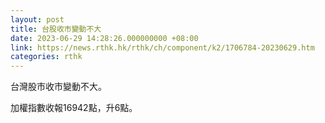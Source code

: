 ```yaml
---
layout: post
title: 台股收市變動不大
date: 2023-06-29 14:28:26.000000000 +08:00
link: https://news.rthk.hk/rthk/ch/component/k2/1706784-20230629.htm
categories: rthk
---
```


台灣股市收市變動不大。

加權指數收報16942點，升6點。
